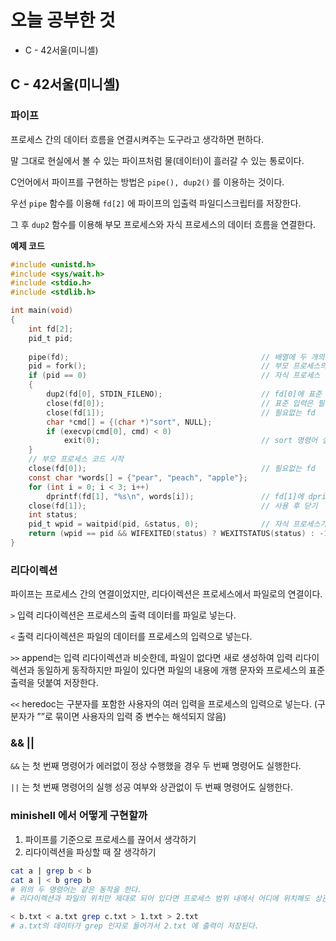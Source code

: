 # 오늘 공부한 것

- C - 42서울(미니셸)

## C - 42서울(미니셸)

### 파이프

프로세스 간의 데이터 흐름을 연결시켜주는 도구라고 생각하면 편하다.

말 그대로 현실에서 볼 수 있는 파이프처럼 물(데이터)이 흘러갈 수 있는 통로이다.

C언어에서 파이프를 구현하는 방법은 `pipe(), dup2()` 를 이용하는 것이다.

우선 `pipe` 함수를 이용해 `fd[2]` 에 파이프의 입출력 파일디스크립터를 저장한다.

그 후 `dup2` 함수를 이용해 부모 프로세스와 자식 프로세스의 데이터 흐름을 연결한다.

**예제 코드**

```c
#include <unistd.h>
#include <sys/wait.h>
#include <stdio.h>
#include <stdlib.h>

int main(void)
{
	int	fd[2];
	pid_t pid;
	
	pipe(fd);											// 배열에 두 개의 fd 저장
	pid = fork();										// 부모 프로세스의 fd와 메모리를 복제한 자식 프로세스 생성
	if (pid == 0)										// 자식 프로세스
	{
		dup2(fd[0], STDIN_FILENO);						// fd[0]에 표준 입력을 넘겨줌
		close(fd[0]);									// 표준 입력은 필요 없기 때문에 닫는다.
		close(fd[1]);									// 필요없는 fd
		char *cmd[] = {(char *)"sort", NULL};
		if (execvp(cmd[0], cmd) < 0) 
			exit(0);									// sort 명령어 실행하고 문제있으면 exit
  	}
	// 부모 프로세스 코드 시작
	close(fd[0]);										// 필요없는 fd 
	const char *words[] = {"pear", "peach", "apple"}; 
	for (int i = 0; i < 3; i++)
		dprintf(fd[1], "%s\n", words[i]);				// fd[1]에 dprintf의 출력을 write한다.
	close(fd[1]);										// 사용 후 닫기
	int status;
	pid_t wpid = waitpid(pid, &status, 0);				// 자식 프로세스가 종료될때까지 기다린다.
	return (wpid == pid && WIFEXITED(status) ? WEXITSTATUS(status) : -1);
}
```

### 리다이렉션

파이프는 프로세스 간의 연결이었지만, 리다이렉션은 프로세스에서 파일로의 연결이다.

`>` 입력 리다이렉션은 프로세스의 출력 데이터를 파일로 넣는다.

`<` 출력 리다이렉션은 파일의 데이터를 프로세스의 입력으로 넣는다.

`>>` append는 입력 리다이렉션과 비슷한데, 파일이 없다면 새로 생성하여 입력 리다이렉션과 동일하게 동작하지만 파일이 있다면 파일의 내용에 개행 문자와 프로세스의 표준 출력을 덧붙여 저장한다.

`<<` heredoc는 구분자를 포함한 사용자의 여러 입력을 프로세스의 입력으로 넣는다. (구분자가 ””로 묶이면 사용자의 입력 중 변수는 해석되지 않음)

### && ||

`&&` 는 첫 번째 명령어가 에러없이 정상 수행했을 경우 두 번째 명령어도 실행한다.

`||` 는 첫 번째 명령어의 실행 성공 여부와 상관없이 두 번째 명령어도 실행한다.

### minishell 에서 어떻게 구현할까

1. 파이프를 기준으로 프로세스를 끊어서 생각하기
2. 리다이렉션을 파싱할 때 잘 생각하기

```bash
cat a | grep b < b
cat a | < b grep b
# 위의 두 명령어는 같은 동작을 한다.
# 리다이렉션과 파일의 위치만 제대로 되어 있다면 프로세스 범위 내에서 어디에 위치해도 상관 없는듯

< b.txt < a.txt grep c.txt > 1.txt > 2.txt
# a.txt의 데이터가 grep 인자로 들어가서 2.txt 에 출력이 저장된다.
```
